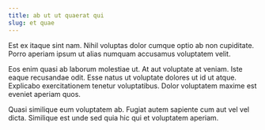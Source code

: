 ```yaml
---
title: ab ut ut quaerat qui
slug: et quae
---
```


Est ex itaque sint nam. Nihil voluptas dolor cumque optio ab non cupiditate. Porro aperiam ipsum ut alias numquam accusamus voluptatem velit.

Eos enim quasi ab laborum molestiae ut. At aut voluptate at veniam. Iste eaque recusandae odit. Esse natus ut voluptate dolores ut id ut atque. Explicabo exercitationem tenetur voluptatibus. Dolor voluptatem maxime est eveniet aperiam quos.

Quasi similique eum voluptatem ab. Fugiat autem sapiente cum aut vel vel dicta. Similique est unde sed quia hic qui et voluptatem aperiam.
